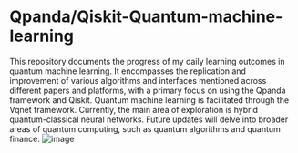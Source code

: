 # Qpanda/Qiskit-Quantum-machine-learning
This repository documents the progress of my daily learning outcomes in quantum machine learning. It encompasses the replication and improvement of various algorithms and interfaces mentioned across different papers and platforms, with a primary focus on using the Qpanda framework and Qiskit. Quantum machine learning is facilitated through the Vqnet framework. Currently, the main area of exploration is hybrid quantum-classical neural networks. Future updates will delve into broader areas of quantum computing, such as quantum algorithms and quantum finance.
![image](https://yongruizhang-image.oss-cn-chengdu.aliyuncs.com/img/c74c2621b87911c868aec41f46886b69.jpg)
